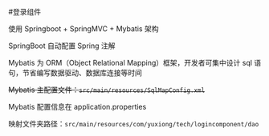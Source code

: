 #登录组件

使用 Springboot + SpringMVC + Mybatis 架构 

SpringBoot 自动配置 Spring 注解

Mybatis 为 ORM（Object Relational Mapping）框架，开发者可集中设计 sql 语句，节省编写数据驱动、数据库连接等时间

~~Mybatis 主配置文件：`src/main/resources/SqlMapConfig.xml`~~

Mybatis 配置信息在 application.properties

映射文件夹路径：`src/main/resources/com/yuxiong/tech/logincomponent/dao`

